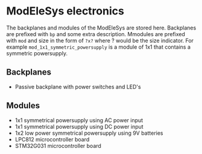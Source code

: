 # ModEleSys electronics
The backplanes and modules of the ModEleSys are stored here.
Backplanes are prefixed with ```bp``` and some extra description.
Mmodules are prefixed with ```mod``` and size in the form of ```?x?``` where ? would be the size indicator. For example ```mod_1x1_symmetric_powersupply``` is a module of 1x1 that contains a symmetric powersupply.
## Backplanes
* Passive backplane with power switches and LED's
## Modules
* 1x1 symmetrical powersupply using AC power input
* 1x1 symmetrical powersupply using DC power input
* 1x2 low power symmetrical powersupply using 9V batteries
* LPC812 microcontroller board
* STM32G031 microcontroller board
